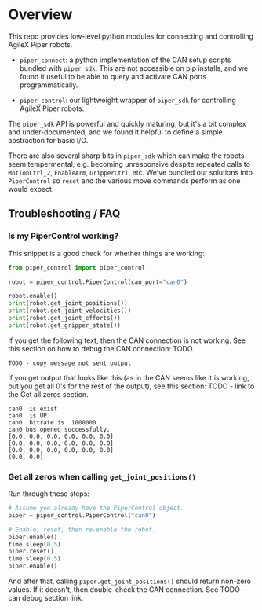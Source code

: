 # Overview

This repo provides low-level python modules for connecting and controlling
AgileX Piper robots.

*   `piper_connect`: a python implementation of the CAN setup scripts bundled
    with `piper_sdk`. This are not accessible on pip installs, and we found it
    useful to be able to query and activate CAN ports programmatically.

*   `piper_control`:  our lightweight wrapper of `piper_sdk` for controlling
AgileX Piper robots.

  The `piper_sdk` API is powerful and quickly maturing, but it's a bit complex
  and under-documented, and we found it helpful to define a simple abstraction
  for basic I/O.

  There are also several sharp bits in `piper_sdk` which can make the robots
  seem tempermental, e.g. becoming unresponsive despite repeated calls to
  `MotionCtrl_2`, `EnableArm`, `GripperCtrl`, etc. We've bundled our solutions
  into `PiperControl` so `reset` and the various move commands perform as one
  would expect.

## Troubleshooting / FAQ

### Is my PiperControl working?

This snippet is a good check for whether things are working:

```python
from piper_control import piper_control

robot = piper_control.PiperControl(can_port="can0")

robot.enable()
print(robot.get_joint_positions())
print(robot.get_joint_velocities())
print(robot.get_joint_efforts())
print(robot.get_gripper_state())
```

If you get the following text, then the CAN connection is not working. See this
section on how to debug the CAN connection: TODO.

```text
TODO - copy message not sent output
```

If you get output that looks like this (as in the CAN seems like it is working,
but you get all 0's for the rest of the output), see this section: TODO -
link to the Get all zeros section.

```text
can0  is exist
can0  is UP
can0  bitrate is  1000000
can0 bus opened successfully.
[0.0, 0.0, 0.0, 0.0, 0.0, 0.0]
[0.0, 0.0, 0.0, 0.0, 0.0, 0.0]
[0.0, 0.0, 0.0, 0.0, 0.0, 0.0]
(0.0, 0.0)
```

### Get all zeros when calling `get_joint_positions()`

Run through these steps:

```python
# Assume you already have the PiperControl object.
piper = piper_control.PiperControl("can0")

# Enable, reset, then re-enable the robot.
piper.enable()
time.sleep(0.5)
piper.reset()
time.sleep(0.5)
piper.enable()
```

And after that, calling `piper.get_joint_positions()` should return non-zero
values. If it doesn't, then double-check the CAN connection. See TODO -
can debug section link.
